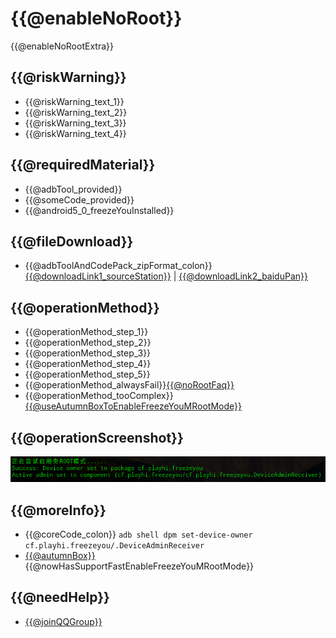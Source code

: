 # {{@enableNoRoot}}
{{@enableNoRootExtra}}

## {{@riskWarning}}
* {{@riskWarning_text_1}}
* {{@riskWarning_text_2}}
* {{@riskWarning_text_3}}
* {{@riskWarning_text_4}}

## {{@requiredMaterial}}
* {{@adbTool_provided}}
* {{@someCode_provided}}
* {{@android5_0_freezeYouInstalled}}

## {{@fileDownload}}
* {{@adbToolAndCodePack_zipFormat_colon}} [{{@downloadLink1_sourceStation}}](https://freezeyou.playhi.net/attachment/urt.zip) | [{{@downloadLink2_baiduPan}}](https://pan.baidu.com/s/1RlHg4w0z5O2aNc_ejkeUvA)

## {{@operationMethod}}
* {{@operationMethod_step_1}}
* {{@operationMethod_step_2}}
* {{@operationMethod_step_3}}
* {{@operationMethod_step_4}}
* {{@operationMethod_step_5}}
* {{@operationMethod_alwaysFail}}[{{@noRootFaq}}](../faq/mroot.md)
* {{@operationMethod_tooComplex}}[{{@useAutumnBoxToEnableFreezeYouMRootMode}}](https://www.atmb.top/?from=freezeyou)

## {{@operationScreenshot}}
![{{@operationScreenshot}}](/assets/img/20180207104242.png)

## {{@moreInfo}}
* {{@coreCode_colon}} `adb shell dpm set-device-owner cf.playhi.freezeyou/.DeviceAdminReceiver`
* [{{@autumnBox}}](https://www.atmb.top/?from=freezeyou) {{@nowHasSupportFastEnableFreezeYouMRootMode}}

## {{@needHelp}}
* [{{@joinQQGroup}}](https://jq.qq.com/?_wv=1027&k=l356Aq75)


